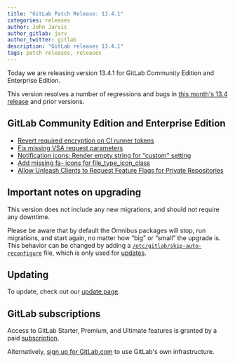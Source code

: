 ```yaml
---
title: "GitLab Patch Release: 13.4.1"
categories: releases
author: John Jarvis
author_gitlab: jarv
author_twitter: gitlab
description: "GitLab releases 13.4.1"
tags: patch releases, releases
---
```


<!-- For detailed instructions on how to complete this, please see https://gitlab.com/gitlab-org/release/docs/blob/master/general/patch/blog-post.md -->

Today we are releasing version 13.4.1 for GitLab Community Edition and Enterprise Edition.

This version resolves a number of regressions and bugs in
[this month's 13.4 release](/releases/2020/09/22/gitlab-13-4-released/) and
prior versions.

## GitLab Community Edition and Enterprise Edition

* [Revert required encryption on CI runner tokens](https://gitlab.com/gitlab-org/gitlab/-/merge_requests/42623)
* [Fix missing VSA request parameters](https://gitlab.com/gitlab-org/gitlab/-/merge_requests/42655)
* [Notification icons: Render empty string for "custom" setting](https://gitlab.com/gitlab-org/gitlab/-/merge_requests/42848)
* [Add missing fa- icons for file_type_icon_class](https://gitlab.com/gitlab-org/gitlab/-/merge_requests/43091)
* [Allow Unleash Clients to Request Feature Flags for Private Repositories](https://gitlab.com/gitlab-org/gitlab/-/merge_requests/43059)

## Important notes on upgrading

This version does not include any new migrations, and should not require any
downtime.

Please be aware that by default the Omnibus packages will stop, run migrations,
and start again, no matter how “big” or “small” the upgrade is. This behavior
can be changed by adding a [`/etc/gitlab/skip-auto-reconfigure`](http://docs.gitlab.com/omnibus/update/README.html) file,
which is only used for [updates](https://docs.gitlab.com/omnibus/update/README.html).

## Updating

To update, check out our [update page](/update/).

## GitLab subscriptions

Access to GitLab Starter, Premium, and Ultimate features is granted by a paid [subscription](/pricing/).

Alternatively, [sign up for GitLab.com](https://gitlab.com/users/sign_in)
to use GitLab's own infrastructure.
